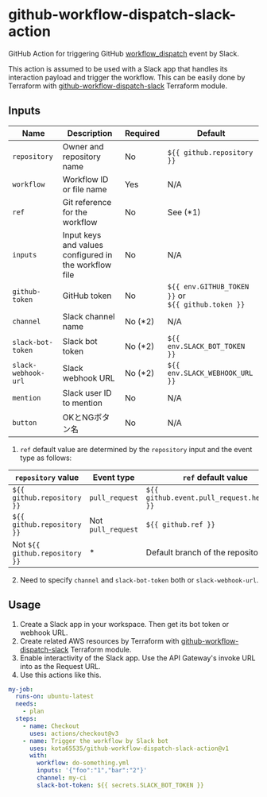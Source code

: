 # github-workflow-dispatch-slack-action

GitHub Action for triggering
GitHub [workflow_dispatch](https://docs.github.com/en/actions/using-workflows/events-that-trigger-workflows#workflow_dispatch)
event by Slack.

This action is assumed to be used with a Slack app that handles its interaction payload and trigger the workflow.
This can be easily done by Terraform with [github-workflow-dispatch-slack](https://registry.terraform.io/modules/kota65535/github-workflow-dispatch-slack/aws/latest)
Terraform module.

## Inputs

| Name                | Description                                           | Required | Default                                                 |
| ------------------- | ----------------------------------------------------- | -------- | ------------------------------------------------------- |
| `repository`        | Owner and repository name                             | No       | `${{ github.repository }}`                              |
| `workflow`          | Workflow ID or file name                              | Yes      | N/A                                                     |
| `ref`               | Git reference for the workflow                        | No       | See (\*1)                                               |
| `inputs`            | Input keys and values configured in the workflow file | No       | N/A                                                     |
| `github-token`      | GitHub token                                          | No       | `${{ env.GITHUB_TOKEN }}` or<br/> `${{ github.token }}` |
| `channel`           | Slack channel name                                    | No (\*2) | N/A                                                     |
| `slack-bot-token`   | Slack bot token                                       | No (\*2) | `${{ env.SLACK_BOT_TOKEN }}`                            |
| `slack-webhook-url` | Slack webhook URL                                     | No (\*2) | `${{ env.SLACK_WEBHOOK_URL }}`                          |
| `mention`           | Slack user ID to mention                              | No       | N/A                                                     |
| `button`            | OKとNGボタン名                                        | No       | N/A                                                     |

1. `ref` default value are determined by the `repository` input and the event type as follows:

| `repository` value             | Event type         | `ref` default value                         |
| ------------------------------ | ------------------ | ------------------------------------------- |
| `${{ github.repository }}`     | `pull_request`     | `${{ github.event.pull_request.head.ref }}` |
| `${{ github.repository }}`     | Not `pull_request` | `${{ github.ref }}`                         |
| Not `${{ github.repository }}` | \*                 | Default branch of the repository            |

2. Need to specify `channel` and `slack-bot-token` both or `slack-webhook-url`.

## Usage

1. Create a Slack app in your workspace. Then get its bot token or webhook URL.
2. Create related AWS resources by Terraform with [github-workflow-dispatch-slack](https://registry.terraform.io/modules/kota65535/github-workflow-dispatch-slack/aws/latest)
   Terraform module.
3. Enable interactivity of the Slack app. Use the API Gateway's invoke URL into as the Request URL.
4. Use this actions like this.

```yaml
my-job:
  runs-on: ubuntu-latest
  needs:
    - plan
  steps:
    - name: Checkout
      uses: actions/checkout@v3
    - name: Trigger the workflow by Slack bot
      uses: kota65535/github-workflow-dispatch-slack-action@v1
      with:
        workflow: do-something.yml
        inputs: '{"foo":"1","bar":"2"}'
        channel: my-ci
        slack-bot-token: ${{ secrets.SLACK_BOT_TOKEN }}
```

